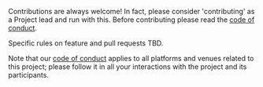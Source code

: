 Contributions are always welcome!  In fact, please consider 'contributing' as a Project lead and run with this.  Before contributing please read the [code of conduct](./CODE_OF_CONDUCT.md).

Specific rules on feature and pull requests TBD.

Note that our [code of conduct](./CODE_OF_CONDUCT.md) applies to all platforms and venues related to this project; please follow it in all your interactions with the project and its participants.
